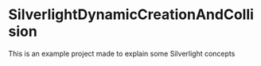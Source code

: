SilverlightDynamicCreationAndCollision
======================================

This is an example project made to explain some Silverlight concepts
